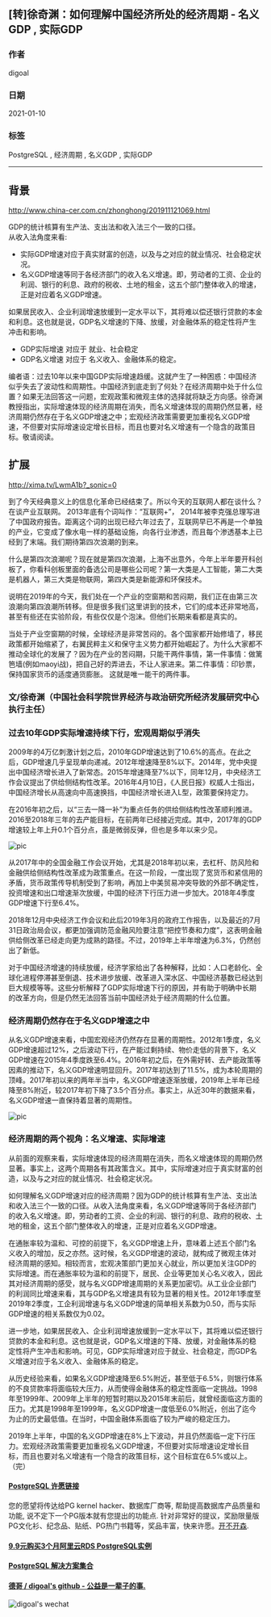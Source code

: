 ## [转]徐奇渊：如何理解中国经济所处的经济周期 - 名义GDP , 实际GDP  
  
### 作者  
digoal  
  
### 日期  
2021-01-10   
  
### 标签  
PostgreSQL , 经济周期 , 名义GDP , 实际GDP  
  
----  
  
## 背景  
http://www.china-cer.com.cn/zhonghong/201911121069.html  
  
GDP的统计核算有生产法、支出法和收入法三个一致的口径。  
从收入法角度来看:  
- 实际GDP增速对应于真实财富的创造，以及与之对应的就业情况、社会稳定状况。   
- 名义GDP增速等同于各经济部门的收入名义增速。即，劳动者的工资、企业的利润、银行的利息、政府的税收、土地的租金，这五个部门整体收入的增速，正是对应着名义GDP增速。  
  
如果居民收入、企业利润增速放缓到一定水平以下，其将难以偿还银行贷款的本金和利息。这也就是说，GDP名义增速的下降、放缓，对金融体系的稳定性将产生冲击和影响。    
  
- GDP实际增速 对应于 就业、社会稳定  
- GDP名义增速 对应于 名义收入、金融体系的稳定。  

编者语：过去10年以来中国GDP实际增速趋缓。这就产生了一种困惑：中国经济似乎失去了波动性和周期性。中国经济到底走到了何处？在经济周期中处于什么位置？如果无法回答这一问题，宏观政策和微观主体的选择就将缺乏方向感。徐奇渊教授指出，实际增速体现的经济周期在消失，而名义增速体现的周期仍然显著，经济周期仍然存在于名义GDP增速之中；宏观经济政策需要更加重视名义GDP增速，不但要对实际增速设定增长目标，而且也要对名义增速有一个隐含的政策目标。敬请阅读。   
  
## 扩展
http://xima.tv/LwmA1b?_sonic=0  

到了今天经典意义上的信息化革命已经结束了。所以今天的互联网人都在谈什么？在谈产业互联网。 2013年底有个词叫作：“互联网+”， 2014年被李克强总理写进了中国政府报告。距离这个词的出现已经六年过去了，互联网早已不再是一个单独的产业，它变成了像水电一样的基础设施，向各行业渗透，而且每个渗透基本上已经到了末端。我们期待第四次浪潮的到来。  
   
什么是第四次浪潮呢？现在就是第四次浪潮，上海不出意外，今年上半年要开科创板了，你看科创板里面的备选公司是哪些公司呢？第一大类是人工智能，第二大类是机器人，第三大类是物联网，第四大类是新能源和环保技术。  
   
说明在2019年的今天，我们处在一个产业的空窗期和苦闷期，我们正在由第三次浪潮向第四浪潮所转移。但是很多我们这里讲到的技术，它们的成本还非常地高，甚至有些还在实验阶段，有些仅仅是个泡沫。但他们长期来看都是真实的。  
  
当处于产业空窗期的时候，全球经济是非常苦闷的。各个国家都开始修墙了，移民政策都开始缩紧了，右翼民粹主义和保守主义势力都开始崛起了。为什么大家都不推动全球化的发展了？因为在产业的苦闷期，只能干两件事情，第一件事情：做篱笆墙(例如maoyi战)，把自己好的弄进去，不让人家进来。第二件事情：印钞票，保持国家货币的适度通货膨胀。 这就是唯一能干的两件事。  
  
   
### 文/徐奇渊（中国社会科学院世界经济与政治研究所经济发展研究中心执行主任）  
   
### 过去10年GDP实际增速持续下行，宏观周期似乎消失  
   
2009年的4万亿刺激计划之后，2010年GDP增速达到了10.6%的高点。在此之后，GDP增速几乎呈现单向递减。2012年增速降至8%以下。2014年，党中央提出中国经济增长进入了新常态。2015年增速降至7%以下，同年12月，中央经济工作会议提出了供给侧结构性改革。2016年4月10日，《人民日报》权威人士指出，中国经济增长从高速向中高速换挡，中国经济增长进入L型，政策要保持定力。  
   
在2016年初之后，以“三去一降一补”为重点任务的供给侧结构性改革顺利推进。2016至2018年三年的去产能目标，在前两年已经接近完成。其中，2017年的GDP增速较上年上升0.1个百分点，虽是微弱反弹，但也是多年以来少见。  
   
![pic](20210110_01_pic_001.jpg)  
   
从2017年中的全国金融工作会议开始，尤其是2018年初以来，去杠杆、防风险和金融供给侧结构性改革成为政策重点。在这一阶段，一度出现了宽货币和紧信用的矛盾，货币政策传导机制受到了影响，再加上中美贸易冲突导致的外部不确定性，投资增速和出口增速渐次放缓，中国的经济下行压力进一步加大。2018年4季度GDP增速下行至6.4%。  
   
2018年12月中央经济工作会议和此后2019年3月的政府工作报告，以及最近的7月31日政治局会议，都更加强调防范金融风险要注意“把控节奏和力度”，这表明金融供给侧改革已经走向更为成熟的路径。不过，2019年上半年增速为6.3%，仍然创出了新低。  
   
对于中国经济增速的持续放缓，经济学家给出了各种解释，比如：人口老龄化、全球化进程停滞甚至倒退、技术进步放缓、改革进入深水区、中国经济基数已经达到巨大规模等等。这些分析解释了GDP实际增速下行的原因，并有助于明确中长期的改革方向，但是仍然无法回答当前中国经济处于经济周期的什么位置。  
   
### 经济周期仍然存在于名义GDP增速之中  
   
从名义GDP增速来看，中国宏观经济仍然存在显著的周期性。2012年1季度，名义GDP增速超过12%，之后波动下行，在产能过剩持续、物价走低的背景下，名义GDP增速在2015年4季度跌至6.4%。2016年初之后，在外需好转、去产能政策等因素的推动下，名义GDP增速明显回升。2017年初达到了11.5%，成为本轮周期的顶峰。2017年初以来的两年半当中，名义GDP增速逐渐放缓，2019年上半年已经降至8%附近，较2017年初下降了3.5个百分点。事实上，从近30年的数据来看，名义GDP增速一直保持着显著的周期性。  
   
![pic](20210110_01_pic_002.jpg)  
   
### 经济周期的两个视角：名义增速、实际增速  
   
从前面的观察来看，实际增速体现的经济周期在消失，而名义增速体现的周期仍然显著。事实上，这两个周期各有其政策含义。其中，实际增速对应于真实财富的创造，以及与之对应的就业情况、社会稳定状况。  
   
如何理解名义GDP增速对应的经济周期？因为GDP的统计核算有生产法、支出法和收入法三个一致的口径。从收入法角度来看，名义GDP增速等同于各经济部门的收入名义增速。即，劳动者的工资、企业的利润、银行的利息、政府的税收、土地的租金，这五个部门整体收入的增速，正是对应着名义GDP增速。  
   
在通胀率较为温和、可控的前提下，名义GDP增速上升，意味着上述五个部门名义收入的增加，反之亦然。这时候，名义GDP增速的波动，就构成了微观主体对经济周期的感知。相较而言，宏观决策部门更加关心就业，所以更加关注GDP的实际增速。而在通胀率较为温和的前提下，居民、企业等更加关心名义收入，因此其对经济周期的感受，就与名义GDP增速周期的关系更加密切。从工业企业部门的利润同比增速来看，其与GDP名义增速具有较为显著的相关性。2012年1季度至2019年2季度，工企利润增速与名义GDP增速的简单相关系数为0.50，而与实际GDP增速的相关系数仅为0.02。  
   
进一步地，如果居民收入、企业利润增速放缓到一定水平以下，其将难以偿还银行贷款的本金和利息。这也就是说，GDP名义增速的下降、放缓，对金融体系的稳定性将产生冲击和影响。可见，GDP实际增速对应于就业、社会稳定，而GDP名义增速对应于名义收入、金融体系的稳定。  
   
从历史经验来看，如果名义GDP增速降至6.5%附近，甚至低于6.5%，则银行体系的不良贷款率将面临较大压力，从而使得金融体系的稳定性面临一定挑战。1998年至1999年、2009年上半年的短暂时期以及2015年末前后，就曾经面临这方面的压力。尤其是1998年至1999年，名义GDP增速一度低至6.0%附近，创出了迄今为止的历史最低值。在当时，中国金融体系面临了较为严峻的稳定压力。  
   
2019年上半年，中国的名义GDP增速在8%上下波动，并且仍然面临一定下行压力。宏观经济政策需要更加重视名义GDP增速，不但要对实际增速设定增长目标，而且也要对名义增速有一个隐含的政策目标，这个目标宜在6.5%或以上。（完）  
     
  
#### [PostgreSQL 许愿链接](https://github.com/digoal/blog/issues/76 "269ac3d1c492e938c0191101c7238216")
您的愿望将传达给PG kernel hacker、数据库厂商等, 帮助提高数据库产品质量和功能, 说不定下一个PG版本就有您提出的功能点. 针对非常好的提议，奖励限量版PG文化衫、纪念品、贴纸、PG热门书籍等，奖品丰富，快来许愿。[开不开森](https://github.com/digoal/blog/issues/76 "269ac3d1c492e938c0191101c7238216").  
  
  
#### [9.9元购买3个月阿里云RDS PostgreSQL实例](https://www.aliyun.com/database/postgresqlactivity "57258f76c37864c6e6d23383d05714ea")
  
  
#### [PostgreSQL 解决方案集合](https://yq.aliyun.com/topic/118 "40cff096e9ed7122c512b35d8561d9c8")
  
  
#### [德哥 / digoal's github - 公益是一辈子的事.](https://github.com/digoal/blog/blob/master/README.md "22709685feb7cab07d30f30387f0a9ae")
  
  
![digoal's wechat](../pic/digoal_weixin.jpg "f7ad92eeba24523fd47a6e1a0e691b59")
  
